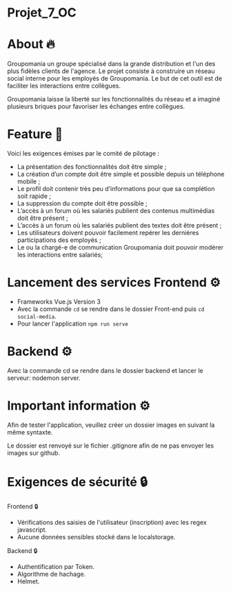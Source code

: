 # Projet_7_OC

# About 🔥

Groupomania un groupe spécialisé dans la grande distribution et l'un des plus fidèles clients de l'agence.
Le projet consiste à construire un réseau social interne pour les employés de Groupomania. Le but de cet outil est de faciliter les interactions entre collègues.

Groupomania laisse la liberté sur les fonctionnalités du réseau et a imaginé plusieurs briques pour favoriser les échanges entre collègues.

# Feature 🧾

Voici les exigences émises par le comité de pilotage :

- La présentation des fonctionnalités doit être simple ;
- La création d’un compte doit être simple et possible depuis un téléphone mobile ;
- Le profil doit contenir très peu d’informations pour que sa complétion soit rapide ;
- La suppression du compte doit être possible ;
- L’accès à un forum où les salariés publient des contenus multimédias doit être présent ;
- L’accès à un forum où les salariés publient des textes doit être présent ;
- Les utilisateurs doivent pouvoir facilement repérer les dernières participations des employés ;
- Le ou la chargé-e de communication Groupomania doit pouvoir modérer les interactions entre
  salariés;

# Lancement des services Frontend ⚙️

- Frameworks Vue.js Version 3
- Avec la commande `cd` se rendre dans le dossier Front-end puis `cd social-media`.
- Pour lancer l'application `npm run serve`

# Backend ⚙️

Avec la commande cd se rendre dans le dossier backend et lancer le serveur: nodemon server.

# Important information ⚙️

Afin de tester l'application, veuillez créer un dossier images en suivant la même syntaxte.

Le dossier est renvoyé sur le fichier .gitignore afin de ne pas envoyer les images sur github.

# Exigences de sécurité 🔒

Frontend 🔒

- Vérifications des saisies de l'utilisateur (inscription) avec les regex javascript.
- Aucune données sensibles stocké dans le localstorage.

Backend 🔒

- Authentification par Token.
- Algorithme de hachage.
- Helmet.

